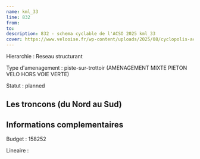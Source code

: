 ```yaml
---
name: kml_33 
line: 832
from: 
to:  
description: 832 - schema cyclable de l'ACSO 2025 kml_33 
cover: https://www.velooise.fr/wp-content/uploads/2025/08/cyclopolis-acso-832.jpg
---
```

Hierarchie : Reseau structurant

Type d'amenagement : piste-sur-trottoir (AMENAGEMENT MIXTE PIETON VELO HORS VOIE VERTE)

Statut : planned

## Les troncons (du Nord au Sud)

## Informations complementaires

Budget  : 158252 

Lineaire :

